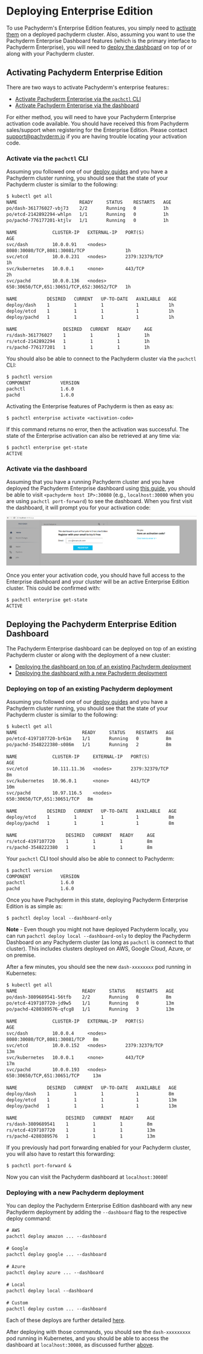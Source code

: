 # Deploying Enterprise Edition

To use Pachyderm's Enterprise Edition features, you simply need to [activate them](#activating-pachyderm-enterprise-edition) on a deployed pachyderm cluster.  Also, assuming you want to use the Pachyderm Enterprise Dashboard features (which is the primary interface to Pachyderm Enterprise), you will need to [deploy the dashboard](#deploying-the-pachyderm-enterprise-edition-dashboard) on top of or along with your Pachyderm cluster.

## Activating Pachyderm Enterprise Edition

There are two ways to activate Pachyderm's enterprise features::

- [Activate Pachyderm Enterprise via the `pachctl` CLI](#activate-via-the-pachctl-cli)
- [Activate Pachyderm Enterprise via the dashboard](#activate-via-the-dashboard)

For either method, you will need to have your Pachyderm Enterprise activation code available.  You should have received this from Pachyderm sales/support when registering for the Enterprise Edition.  Please contact [support@pachyderm.io](mailto:support@pachyderm.io) if you are having trouble locating your activation code. 

### Activate via the `pachctl` CLI

Assuming you followed one of our [deploy guides](http://pachyderm.readthedocs.io/en/latest/deployment/deploy_intro.html) and you have a Pachyderm cluster running, you should see that the state of your Pachyderm cluster is similar to the following:

```
$ kubectl get all
NAME                       READY     STATUS    RESTARTS   AGE
po/dash-361776027-vbj73    2/2       Running   0          1h
po/etcd-2142892294-whlpn   1/1       Running   0          1h
po/pachd-776177201-ktjlv   1/1       Running   0          1h

NAME             CLUSTER-IP   EXTERNAL-IP   PORT(S)                                     AGE
svc/dash         10.0.0.91    <nodes>       8080:30080/TCP,8081:30081/TCP               1h
svc/etcd         10.0.0.231   <nodes>       2379:32379/TCP                              1h
svc/kubernetes   10.0.0.1     <none>        443/TCP                                     2h
svc/pachd        10.0.0.136   <nodes>       650:30650/TCP,651:30651/TCP,652:30652/TCP   1h

NAME           DESIRED   CURRENT   UP-TO-DATE   AVAILABLE   AGE
deploy/dash    1         1         1            1           1h
deploy/etcd    1         1         1            1           1h
deploy/pachd   1         1         1            1           1h

NAME                 DESIRED   CURRENT   READY     AGE
rs/dash-361776027    1         1         1         1h
rs/etcd-2142892294   1         1         1         1h
rs/pachd-776177201   1         1         1         1h 
```

You should also be able to connect to the Pachyderm cluster via the `pachctl` CLI:

```
$ pachctl version
COMPONENT           VERSION             
pachctl             1.6.0           
pachd               1.6.0
```

Activating the Enterprise features of Pachyderm is then as easy as:

```
$ pachctl enterprise activate <activation-code>
```

If this command returns no error, then the activation was successful. The state of the Enterprise activation can also be retrieved at any time via:

```
$ pachctl enterprise get-state   
ACTIVE
```  

### Activate via the dashboard

Assuming that you have a running Pachyderm cluster and you have deployed the Pachyderm Enterprise dashboard using [this guide](#deploying-the-pachyderm-enterprise-edition-dashboard), you should be able to visit `<pachyderm host IP>:30080` (e.g., `localhost:30080` when you are using `pachctl port-forward`) to see the dashboard. When you first visit the dashboard, it will prompt you for your activation code:

![alt tag](token.png)

Once you enter your activation code, you should have full access to the Enterprise dashboard and your cluster will be an active Enterprise Edition cluster.  This could be confirmed with:

```
$ pachctl enterprise get-state   
ACTIVE
```

## Deploying the Pachyderm Enterprise Edition Dashboard

The Pachyderm Enterprise dashboard can be deployed on top of an existing Pachyderm cluster or along with the deployment of a new cluster:

- [Deploying the dashboard on top of an existing Pachyderm deployment](#deploying-on-top-of-an-existing-pachyderm-deployment)
- [Deploying the dashboard with a new Pachyderm deployment](#deploying-with-a-new-pachyderm-deployment)

### Deploying on top of an existing Pachyderm deployment

Assuming you followed one of our [deploy guides](http://pachyderm.readthedocs.io/en/latest/deployment/deploy_intro.html) and you have a Pachyderm cluster running, you should see that the state of your Pachyderm cluster is similar to the following:

```
$ kubectl get all
NAME                        READY     STATUS    RESTARTS   AGE
po/etcd-4197107720-br61m    1/1       Running   0          8m
po/pachd-3548222380-s086m   1/1       Running   2          8m

NAME             CLUSTER-IP     EXTERNAL-IP   PORT(S)                       AGE
svc/etcd         10.111.11.36   <nodes>       2379:32379/TCP                8m
svc/kubernetes   10.96.0.1      <none>        443/TCP                       10m
svc/pachd        10.97.116.5    <nodes>       650:30650/TCP,651:30651/TCP   8m

NAME           DESIRED   CURRENT   UP-TO-DATE   AVAILABLE   AGE
deploy/etcd    1         1         1            1           8m
deploy/pachd   1         1         1            1           8m

NAME                  DESIRED   CURRENT   READY     AGE
rs/etcd-4197107720    1         1         1         8m
rs/pachd-3548222380   1         1         1         8m
```

Your `pachctl` CLI tool should also be able to connect to Pachyderm:

```
$ pachctl version
COMPONENT           VERSION             
pachctl             1.6.0               
pachd               1.6.0
```

Once you have Pachyderm in this state, deploying Pachyderm Enterprise Edition is as simple as:

```
$ pachctl deploy local --dashboard-only
```

**Note** - Even though you might not have deployed Pachyderm locally, you can run `pachctl deploy local --dashboard-only` to deploy the Pachyderm Dashboard on any Pachyderm cluster (as long as `pachctl` is connect to that cluster).  This includes clusters deployed on AWS, Google Cloud, Azure, or on premise. 

After a few minutes, you should see the new `dash-xxxxxxxx` pod running in Kubernetes:

```
$ kubectl get all
NAME                        READY     STATUS    RESTARTS   AGE
po/dash-3809689541-56tfb    2/2       Running   0          8m
po/etcd-4197107720-jd9w5    1/1       Running   0          13m
po/pachd-4280389576-qfcg8   1/1       Running   3          13m

NAME             CLUSTER-IP   EXTERNAL-IP   PORT(S)                         AGE
svc/dash         10.0.0.4     <nodes>       8080:30080/TCP,8081:30081/TCP   8m
svc/etcd         10.0.0.152   <nodes>       2379:32379/TCP                  13m
svc/kubernetes   10.0.0.1     <none>        443/TCP                         17m
svc/pachd        10.0.0.193   <nodes>       650:30650/TCP,651:30651/TCP     13m

NAME           DESIRED   CURRENT   UP-TO-DATE   AVAILABLE   AGE
deploy/dash    1         1         1            1           8m
deploy/etcd    1         1         1            1           13m
deploy/pachd   1         1         1            1           13m

NAME                  DESIRED   CURRENT   READY     AGE
rs/dash-3809689541    1         1         1         8m
rs/etcd-4197107720    1         1         1         13m
rs/pachd-4280389576   1         1         1         13m
```

If you previously had port forwarding enabled for your Pachyderm cluster, you will also have to restart this forwarding:

```
$ pachctl port-forward &
```

Now you can visit the Pachyderm dashboard at `localhost:30080`! 

### Deploying with a new Pachyderm deployment

You can deploy the Pachyderm Enterprise Edition dashboard with any new Pachyderm deployment by adding the `--dashboard` flag to the respective deploy command:

```
# AWS
pachctl deploy amazon ... --dashboard

# Google
pachctl deploy google ... --dashboard

# Azure
pachctl deploy azure ... --dashboard

# Local
pachctl deploy local --dashboard

# Custom
pachctl deploy custom ... --dashboard
```

Each of these deploys are further detailed [here](http://pachyderm.readthedocs.io/en/latest/deployment/deploy_intro.html).  

After deploying with those commands, you should see the `dash-xxxxxxxxx` pod running in Kubernetes, and you should be able to access the dashboard at `localhost:30080`, as discussed further [above](#deploying-on-top-of-an-existing-pachyderm-deployment).
